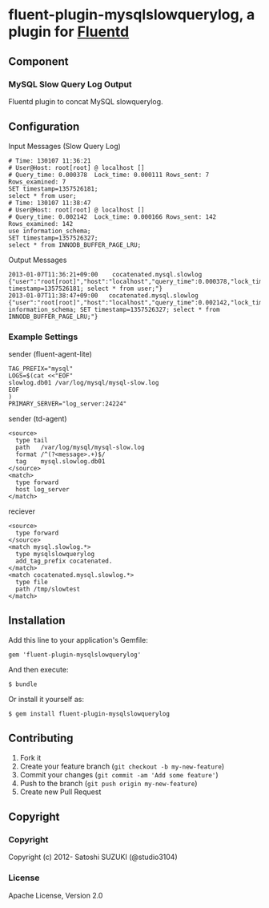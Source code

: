 # fluent-plugin-mysqlslowquerylog, a plugin for [Fluentd](http://fluentd.org)

## Component

### MySQL Slow Query Log Output

Fluentd plugin to concat MySQL slowquerylog.

## Configuration

Input Messages (Slow Query Log)
```
# Time: 130107 11:36:21
# User@Host: root[root] @ localhost []
# Query_time: 0.000378  Lock_time: 0.000111 Rows_sent: 7  Rows_examined: 7
SET timestamp=1357526181;
select * from user;
# Time: 130107 11:38:47
# User@Host: root[root] @ localhost []
# Query_time: 0.002142  Lock_time: 0.000166 Rows_sent: 142  Rows_examined: 142
use information_schema;
SET timestamp=1357526327;
select * from INNODB_BUFFER_PAGE_LRU;
```

Output Messages
```
2013-01-07T11:36:21+09:00    cocatenated.mysql.slowlog	{"user":"root[root]","host":"localhost","query_time":0.000378,"lock_time":0.000111,"rows_sent":7,"rows_examined":7,"sql":"SET timestamp=1357526181; select * from user;"}
2013-01-07T11:38:47+09:00	cocatenated.mysql.slowlog	{"user":"root[root]","host":"localhost","query_time":0.002142,"lock_time":0.000166,"rows_sent":142,"rows_examined":142,"sql":"use information_schema; SET timestamp=1357526327; select * from INNODB_BUFFER_PAGE_LRU;"}
```

### Example Settings
sender (fluent-agent-lite)
```
TAG_PREFIX="mysql"
LOGS=$(cat <<"EOF"
slowlog.db01 /var/log/mysql/mysql-slow.log
EOF
)
PRIMARY_SERVER="log_server:24224"
```

sender (td-agent)
```
<source>
  type tail
  path   /var/log/mysql/mysql-slow.log
  format /^(?<message>.+)$/
  tag    mysql.slowlog.db01
</source>
<match>
  type forward
  host log_server
</match>
```

reciever
```
<source>
  type forward
</source>
<match mysql.slowlog.*>
  type mysqlslowquerylog
  add_tag_prefix cocatenated.
</match>
<match cocatenated.mysql.slowlog.*>
  type file
  path /tmp/slowtest
</match>
```

## Installation

Add this line to your application's Gemfile:

    gem 'fluent-plugin-mysqlslowquerylog'

And then execute:

    $ bundle

Or install it yourself as:

    $ gem install fluent-plugin-mysqlslowquerylog

## Contributing

1. Fork it
2. Create your feature branch (`git checkout -b my-new-feature`)
3. Commit your changes (`git commit -am 'Add some feature'`)
4. Push to the branch (`git push origin my-new-feature`)
5. Create new Pull Request

## Copyright

### Copyright
Copyright (c) 2012- Satoshi SUZUKI (@studio3104)

### License
Apache License, Version 2.0
